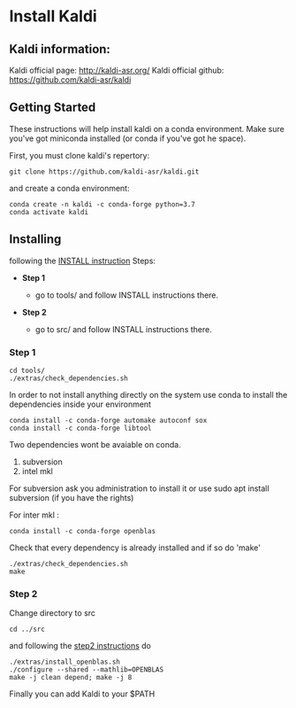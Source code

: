 # Install Kaldi


## Kaldi information: 
Kaldi official page: http://kaldi-asr.org/
Kaldi official github: https://github.com/kaldi-asr/kaldi


## Getting Started
These instructions will help install kaldi on a conda environment. 
Make sure you've got miniconda installed (or conda if you've got he space). 

First, you must clone kaldi's repertory:
```
git clone https://github.com/kaldi-asr/kaldi.git
```

 and create a conda environment: 

```
conda create -n kaldi -c conda-forge python=3.7 
conda activate kaldi
```


## Installing
following the [INSTALL instruction](https://github.com/kaldi-asr/kaldi/blob/master/INSTALL)
Steps:   
- **Step 1**
    - go to tools/  and follow INSTALL instructions there.

- **Step 2**
    - go to src/ and follow INSTALL instructions there.


### Step 1 
```
cd tools/
./extras/check_dependencies.sh 
```

In order to not install anything directly on the system use conda to install the dependencies inside your environment

```
conda install -c conda-forge automake autoconf sox
conda install -c conda-forge libtool 
```
Two dependencies wont be avaiable on conda. 
1) subversion 
2) intel mkl 

For subversion ask you administration to install it or use sudo apt install subversion (if you have the rights)

For inter mkl : 
```
conda install -c conda-forge openblas
```

Check that every dependency is already installed and if so do 'make'
```
./extras/check_dependencies.sh 
make
```
### Step 2 

Change directory to src  
```
cd ../src
```
and following the [step2 instructions](https://github.com/kaldi-asr/kaldi/blob/master/src/INSTALL)
do

```
./extras/install_openblas.sh
./configure --shared --mathlib=OPENBLAS
make -j clean depend; make -j 8 
```

Finally you can add Kaldi to your $PATH 
